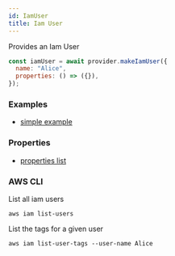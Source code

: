 ```yaml
---
id: IamUser
title: Iam User
---
```


Provides an Iam User

```js
const iamUser = await provider.makeIamUser({
  name: "Alice",
  properties: () => ({}),
});
```

### Examples

- [simple example](https://github.com/FredericHeem/grucloud/blob/master/examples/aws/iam/iac.js)

### Properties

- [properties list](https://docs.aws.amazon.com/AWSJavaScriptSDK/latest/AWS/IAM.html#createUser-property)

### AWS CLI

List all iam users

```
aws iam list-users
```

List the tags for a given user

```
aws iam list-user-tags --user-name Alice

```
